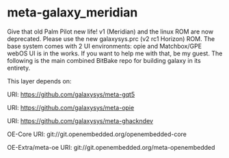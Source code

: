 # meta-galaxy_meridian
Give that old Palm Pilot new life!
v1 (Meridian) and the linux ROM are now deprecated.
Please use the new galaxysys.prc (v2 rc1 Horizon) ROM.
The base system comes with 2 UI environments: opie and Matchbox/GPE
webOS UI is in the works. If you want to help me with that, be my guest.
The following is the main combined BitBake repo for building galaxy in its entirety.

This layer depends on:

URI: https://github.com/galaxysys/meta-gqt5

URI: https://github.com/galaxysys/meta-opie

URI: https://github.com/galaxysys/meta-ghackndev

OE-Core URI: git://git.openembedded.org/openembedded-core

OE-Extra/meta-oe URI: git://git.openembedded.org/meta-openembedded
